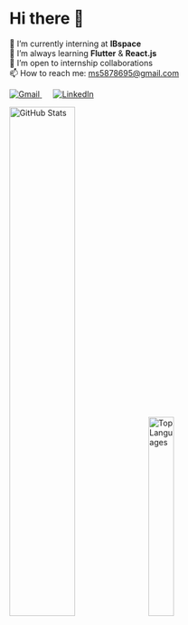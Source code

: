 # Hi there 👋

🔭 I’m currently interning at **IBspace**  
🌱 I’m always learning **Flutter** & **React.js**  
👯 I’m open to internship collaborations  
📫 How to reach me: [ms5878695@gmail.com](mailto:ms5878695@gmail.com)  

<p align="left">
  <a href="mailto:ms5878695@gmail.com" target="_blank" rel="noopener noreferrer" style="margin-right:20px;">
    <img src="https://img.icons8.com/color/24/000000/gmail.png" alt="Gmail" />
  </a>
  <a href="https://www.linkedin.com/in/your-linkedin-profile" target="_blank" rel="noopener noreferrer" style="margin-right:20px;">
    <img src="https://img.icons8.com/color/24/000000/linkedin.png" alt="LinkedIn" />
  </a>

</p>



<p float="left">
  <img src="https://github-readme-stats.vercel.app/api?username=slama-mohamed&show_icons=true&theme=radical" alt="GitHub Stats" width="48%" />
  <img src="https://github-readme-stats.vercel.app/api/top-langs/?username=slama-mohamed&layout=compact&langs_count=6&theme=radical" alt="Top Languages" width="30%" />
</p>
